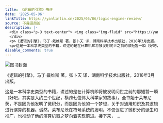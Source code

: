 ```yaml
---
title: 《逻辑的引擎》书评
date: '2025-05-06'
linkTitle: https://yanlinlin.cn/2025/05/06/logic-engine-review/
source: 不靠谱颜论
description: |-
  <div class="p-3 text-center"> <img class="img-fluid" src="https://yanlinlin.cn/images/2025/0506/book-cover.png" alt="图书封面">
  </div>
  <p>《逻辑的引擎》，马丁·戴维斯 著，张卜天 译，湖南科学技术出版社，2018年3月出版。</p>
  <p>这是一本科学史类型的书籍，讲述的是在计算机即将被发明问世之前的那短暂一瞬（好吧，其实是大约三个世纪，横跨七位伟大科学家的故事）。全书始于莱布尼茨，不是因为他发明了微积分，而是因为他的一个梦想，关于对通用知识及其逻辑进行演算的机器。诚然，莱布尼茨在符号系统的发明，不仅促进了微积分的诞生和推广，也推动了他的演算机器之梦向着实现前进。接下来， ...
disable_comments: true
---
```

<div class="p-3 text-center"> <img class="img-fluid" src="https://yanlinlin.cn/images/2025/0506/book-cover.png" alt="图书封面">
</div>
<p>《逻辑的引擎》，马丁·戴维斯 著，张卜天 译，湖南科学技术出版社，2018年3月出版。</p>
<p>这是一本科学史类型的书籍，讲述的是在计算机即将被发明问世之前的那短暂一瞬（好吧，其实是大约三个世纪，横跨七位伟大科学家的故事）。全书始于莱布尼茨，不是因为他发明了微积分，而是因为他的一个梦想，关于对通用知识及其逻辑进行演算的机器。诚然，莱布尼茨在符号系统的发明，不仅促进了微积分的诞生和推广，也推动了他的演算机器之梦向着实现前进。接下来， ...